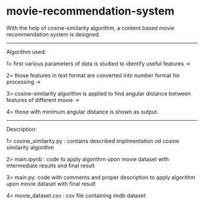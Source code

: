 # movie-recommendation-system
With the help of cosine-similarity algorithm, a content based movie recommendation system is designed.

---------------------------------------------------------------------------------------------------------------------------------

Algorithm used: 

1> first various parameters of data is studied to identify useful features -> 

2> those features in text format are converted into number format for processing ->

3> cosine-similarity algorithm is applied to find angular distance between features of different movie ->

4> those with minimum angular distance is shown as output.

---------------------------------------------------------------------------------------------------------------------------------

Description:

1> cosine_similarity.py : contains described implimentation od cosine similarity algorithm

2> main.ipynb : code to apply algorithm upon movie dataset with intermediate results and final result

3> main.py: code with comments and proper description to apply algorithm upon movie dataset with final result

4> movie_dataset.csv : csv file containing imdb dataset
